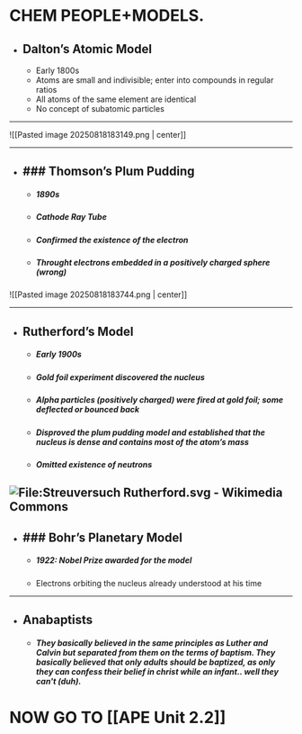 #                    CHEM PEOPLE+MODELS.  


- ## **Dalton’s Atomic Model**
	-  Early 1800s
	- Atoms are small and indivisible; enter into compounds in regular ratios
	- All atoms of the same element are identical
	- No concept of subatomic particles

----

![[Pasted image 20250818183149.png | center]]

----

- ## **### Thomson’s Plum Pudding**
	- ##### 1890s
	- ##### Cathode Ray Tube
	- #####  Confirmed the existence of the electron
	- ##### Throught electrons embedded in a positively charged sphere (wrong)
![[Pasted image 20250818183744.png | center]]

----

- ## Rutherford’s Model
	- ##### Early 1900s
	- ##### Gold foil experiment discovered the nucleus
	- ##### Alpha particles (positively charged) were fired at gold foil; some deflected or bounced back
	- ##### Disproved the plum pudding model and established that the nucleus is dense and contains most of the atom’s mass
	- ##### Omitted existence of neutrons
![File:Streuversuch Rutherford.svg - Wikimedia Commons](https://lh7-rt.googleusercontent.com/slidesz/AGV_vUfu4XpC4B4wfAZOZlfaLxuojWoiJlFKyRAPaGxHA6NeSQ9Jlz135N_h5VBEfYJfkwPRDDq6tyHG88GG_WmKrstoK5hLb1SKLaDEKsWnmzCZTLxcDnbpoKO9273OtP30H8svJ_gp=s2048?key=yyK5kIo8O8qZj3H0ct0Sjg)
----

- ## ### Bohr’s Planetary Model
	- ##### 1922: Nobel Prize awarded for the model
	- Electrons orbiting the nucleus already understood at his time

-----

- ## Anabaptists
	- ##### They basically believed in the same principles as Luther and Calvin but separated from them on the terms of baptism. They basically believed that only adults should be baptized, as only they can confess their belief in christ while an infant.. well they can't (duh).


# NOW GO TO [[APE Unit 2.2]]